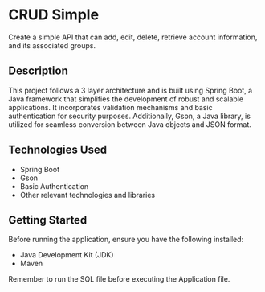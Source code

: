 # CRUD Simple
Create a simple API that can add, edit, delete, retrieve account information, and its associated groups.

## Description
This project follows a 3 layer architecture and is built using Spring Boot, a Java framework that simplifies the development of robust and scalable applications. It incorporates validation mechanisms and basic authentication for security purposes. Additionally, Gson, a Java library, is utilized for seamless conversion between Java objects and JSON format.

## Technologies Used
* Spring Boot
* Gson
* Basic Authentication
* Other relevant technologies and libraries

## Getting Started
Before running the application, ensure you have the following installed:
* Java Development Kit (JDK)
* Maven

Remember to run the SQL file before executing the Application file.

